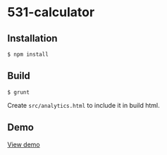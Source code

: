 # 531-calculator

## Installation

`$ npm install`

## Build

`$ grunt`

Create `src/analytics.html` to include it in build html.

## Demo

[View demo](http://dev.viklund.fi/531-calculator/)